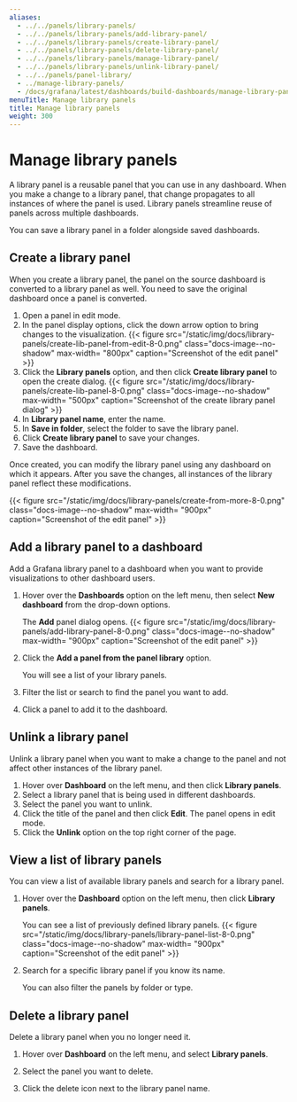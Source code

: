 ```yaml
---
aliases:
  - ../../panels/library-panels/
  - ../../panels/library-panels/add-library-panel/
  - ../../panels/library-panels/create-library-panel/
  - ../../panels/library-panels/delete-library-panel/
  - ../../panels/library-panels/manage-library-panel/
  - ../../panels/library-panels/unlink-library-panel/
  - ../../panels/panel-library/
  - ../manage-library-panels/
  - /docs/grafana/latest/dashboards/build-dashboards/manage-library-panels/
menuTitle: Manage library panels
title: Manage library panels
weight: 300
---
```


# Manage library panels

A library panel is a reusable panel that you can use in any dashboard. When you make a change to a library panel, that change propagates to all instances of where the panel is used. Library panels streamline reuse of panels across multiple dashboards.

You can save a library panel in a folder alongside saved dashboards.

## Create a library panel

When you create a library panel, the panel on the source dashboard is converted to a library panel as well. You need to save the original dashboard once a panel is converted.

1. Open a panel in edit mode.
1. In the panel display options, click the down arrow option to bring changes to the visualization.
   {{< figure src="/static/img/docs/library-panels/create-lib-panel-from-edit-8-0.png" class="docs-image--no-shadow" max-width= "800px" caption="Screenshot of the edit panel" >}}
1. Click the **Library panels** option, and then click **Create library panel** to open the create dialog.
   {{< figure src="/static/img/docs/library-panels/create-lib-panel-8-0.png" class="docs-image--no-shadow" max-width= "500px" caption="Screenshot of the create library panel dialog" >}}
1. In **Library panel name**, enter the name.
1. In **Save in folder**, select the folder to save the library panel.
1. Click **Create library panel** to save your changes.
1. Save the dashboard.

Once created, you can modify the library panel using any dashboard on which it appears. After you save the changes, all instances of the library panel reflect these modifications.

{{< figure src="/static/img/docs/library-panels/create-from-more-8-0.png" class="docs-image--no-shadow" max-width= "900px" caption="Screenshot of the edit panel" >}}

## Add a library panel to a dashboard

Add a Grafana library panel to a dashboard when you want to provide visualizations to other dashboard users.

1. Hover over the **Dashboards** option on the left menu, then select **New dashboard** from the drop-down options.

   The **Add** panel dialog opens.
   {{< figure src="/static/img/docs/library-panels/add-library-panel-8-0.png" class="docs-image--no-shadow" max-width= "900px" caption="Screenshot of the edit panel" >}}

1. Click the **Add a panel from the panel library** option.

   You will see a list of your library panels.

1. Filter the list or search to find the panel you want to add.
1. Click a panel to add it to the dashboard.

## Unlink a library panel

Unlink a library panel when you want to make a change to the panel and not affect other instances of the library panel.

1. Hover over **Dashboard** on the left menu, and then click **Library panels**.
1. Select a library panel that is being used in different dashboards.
1. Select the panel you want to unlink.
1. Click the title of the panel and then click **Edit**. The panel opens in edit mode.
1. Click the **Unlink** option on the top right corner of the page.

## View a list of library panels

You can view a list of available library panels and search for a library panel.

1. Hover over the **Dashboard** option on the left menu, then click **Library panels**.

   You can see a list of previously defined library panels.
   {{< figure src="/static/img/docs/library-panels/library-panel-list-8-0.png" class="docs-image--no-shadow" max-width= "900px" caption="Screenshot of the edit panel" >}}

1. Search for a specific library panel if you know its name.

   You can also filter the panels by folder or type.

## Delete a library panel

Delete a library panel when you no longer need it.

1. Hover over **Dashboard** on the left menu, and select **Library panels**.

1. Select the panel you want to delete.

1. Click the delete icon next to the library panel name.
